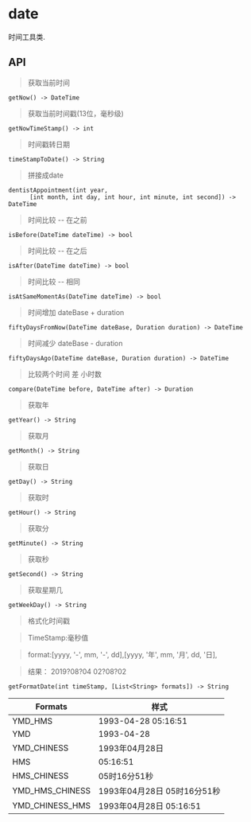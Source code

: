 # date

时间工具类.

## API

> 获取当前时间
```
getNow() -> DateTime
```

> 获取当前时间戳(13位，毫秒级)
```
getNowTimeStamp() -> int
```

> 时间戳转日期
```
timeStampToDate() -> String
```

> 拼接成date
```
dentistAppointment(int year,
      [int month, int day, int hour, int minute, int second]) -> DateTime
```

> 时间比较 -- 在之前
```
isBefore(DateTime dateTime) -> bool
```

> 时间比较 -- 在之后
```
isAfter(DateTime dateTime) -> bool
```

> 时间比较 -- 相同
```
isAtSameMomentAs(DateTime dateTime) -> bool
```

> 时间增加 dateBase + duration
```
fiftyDaysFromNow(DateTime dateBase, Duration duration) -> DateTime
```

> 时间减少 dateBase - duration
```
fiftyDaysAgo(DateTime dateBase, Duration duration) -> DateTime
```

> 比较两个时间 差 小时数
```
compare(DateTime before, DateTime after) -> Duration
```

> 获取年
```
getYear() -> String
```

> 获取月
```
getMonth() -> String
```

> 获取日
```
getDay() -> String
```

> 获取时
```
getHour() -> String
```

> 获取分
```
getMinute() -> String
```

> 获取秒
```
getSecond() -> String
```

> 获取星期几
```
getWeekDay() -> String
```

> 格式化时间戳

> TimeStamp:毫秒值

> format:[yyyy, '-', mm, '-', dd],[yyyy, '年', mm, '月', dd, '日],

> 结果： 2019?08?04  02?08?02
```
getFormatDate(int timeStamp, [List<String> formats]) -> String
```

Formats|样式
---|---
YMD_HMS|1993-04-28 05:16:51
YMD|1993-04-28
YMD_CHINESS|1993年04月28日
HMS|05:16:51
HMS_CHINESS|05时16分51秒
YMD_HMS_CHINESS|1993年04月28日 05时16分51秒
YMD_CHINESS_HMS|1993年04月28日 05:16:51
